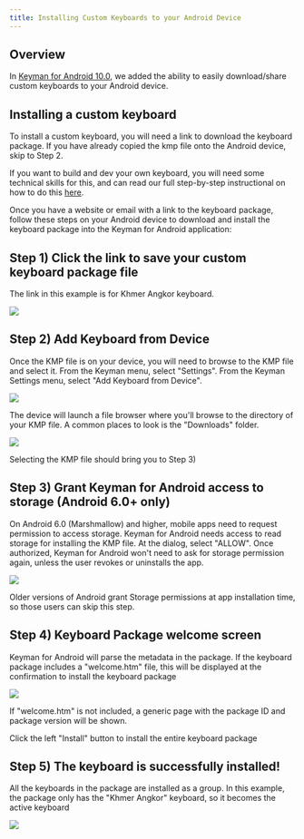 ```yaml
---
title: Installing Custom Keyboards to your Android Device
---
```


## Overview

In [Keyman for Android 10.0](/products/android/10.0/), we added the ability to
easily download/share custom keyboards to your Android device.

## Installing a custom keyboard

To install a custom keyboard, you will need a link to download the
keyboard package. If you have already copied the kmp file onto the
Android device, skip to Step 2.

If you want to build and dev your own keyboard, you will need some
technical skills for this, and can read our full step-by-step
instructional on how to do this [here](packages).

Once you have a website or email with a link to the keyboard package,
follow these steps on your Android device to download and install the
keyboard package into the Keyman for Android application:

## Step 1) Click the link to save your custom keyboard package file

The link in this example is for Khmer Angkor keyboard.

![](../../images/dist-url-screen-ap.png)

## Step 2) Add Keyboard from Device

Once the KMP file is on your device, you will need to browse to the KMP
file and select it. From the Keyman menu, select "Settings". From the
Keyman Settings menu, select "Add Keyboard from Device".

![](../../images/settings-language-ap.png)

The device will launch a file browser where you'll browse to the
directory of your KMP file. A common places to look is the "Downloads"
folder.

![](../../images/dist-file-browser-ap.png)

Selecting the KMP file should bring you to Step 3)

## Step 3) Grant Keyman for Android access to storage (Android 6.0+ only)

On Android 6.0 (Marshmallow) and higher, mobile apps need to request
permission to access storage. Keyman for Android needs access to read
storage for installing the KMP file. At the dialog, select "ALLOW". Once
authorized, Keyman for Android won't need to ask for storage permission
again, unless the user revokes or uninstalls the app.

![](../../images/dist-storage-permission-ap.png)

Older versions of Android grant Storage permissions at app installation
time, so those users can skip this step.

## Step 4) Keyboard Package welcome screen

Keyman for Android will parse the metadata in the package. If the
keyboard package includes a "welcome.htm" file, this will be displayed
at the confirmation to install the keyboard package

![](../../images/dist-welcome-ap.png)

If "welcome.htm" is not included, a generic page with the package ID and
package version will be shown.

Click the left "Install" button to install the entire keyboard package

## Step 5) The keyboard is successfully installed!

All the keyboards in the package are installed as a group. In this
example, the package only has the "Khmer Angkor" keyboard, so it becomes
the active keyboard

![](../../images/dist-install1-ap.png)